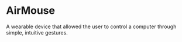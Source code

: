 # AirMouse
A wearable device that allowed the user to control a computer through simple, intuitive gestures.<br/>

